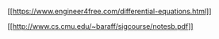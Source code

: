[[https://www.engineer4free.com/differential-equations.html]]

[[http://www.cs.cmu.edu/~baraff/sigcourse/notesb.pdf]]